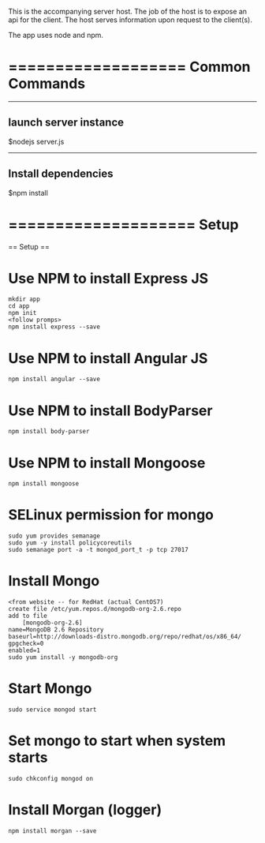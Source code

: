 This is the accompanying server host.
The job of the host is to expose an api for the client.
The host serves information upon request to the client(s).

The app uses node and npm.

===================
Common Commands
===================
----------------------
launch server instance
----------------------
$nodejs server.js


--------------------
Install dependencies
--------------------
$npm install


====================
Setup
====================
== Setup ==
# Use NPM to install Express JS
    mkdir app
    cd app     
    npm init
    <follow promps>
    npm install express --save

# Use NPM to install Angular JS
    npm install angular --save

# Use NPM to install BodyParser
    npm install body-parser

# Use NPM to install Mongoose 
    npm install mongoose

# SELinux permission for mongo
    sudo yum provides semanage
    sudo yum -y install policycoreutils	
    sudo semanage port -a -t mongod_port_t -p tcp 27017

# Install Mongo
    <from website -- for RedHat (actual CentOS7)
    create file /etc/yum.repos.d/mongodb-org-2.6.repo
    add to file
    	[mongodb-org-2.6]
	name=MongoDB 2.6 Repository
	baseurl=http://downloads-distro.mongodb.org/repo/redhat/os/x86_64/
	gpgcheck=0
	enabled=1
    sudo yum install -y mongodb-org

# Start Mongo
    sudo service mongod start

# Set mongo to start when system starts
    sudo chkconfig mongod on

# Install Morgan (logger)
    npm install morgan --save
